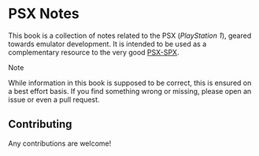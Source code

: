 # PSX Notes
This book is a collection of notes related to the PSX (_PlayStation 1_), geared towards emulator
development. It is intended to be used as a complementary resource to the very good
[PSX-SPX](https://psx-spx.consoledev.net/).

> [!NOTE]
> While information in this book is supposed to be correct, this is ensured on a best effort basis.
> If you find something wrong or missing, please open an issue or even a pull request.

## Contributing
Any contributions are welcome!
